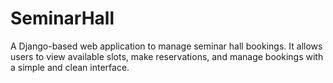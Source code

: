 # SeminarHall
A Django-based web application to manage seminar hall bookings. It allows users to view available slots, make reservations, and manage bookings with a simple and clean interface.
